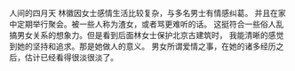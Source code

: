 人间的四月天 林徽因女士感情生活比较复杂，与多名男士有情感纠葛。
并且在家中定期举行聚会。被一些人称为渣女，或者骂更难听的话。
这挺符合一些俗人乱搞男女关系的想象力。但是看到后面林女士保护北京古建筑时，
我能清晰的感觉到她的坚持和追求。那是她做人的意义。
男女所谓爱情之事，在她的诸多经历之后，估计已经看得很淡很淡了。
